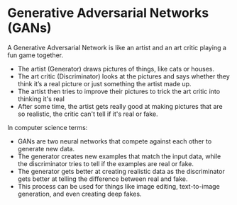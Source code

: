 # Generative Adversarial Networks (GANs)

A Generative Adversarial Network is like an artist and an art critic playing a fun game together. 

* The artist (Generator) draws pictures of things, like cats or houses. 
* The art critic (Discriminator) looks at the pictures and says whether they think it’s a real picture or just something the artist made up.
* The artist then tries to improve their pictures to trick the art critic into thinking it's real
* After some time, the artist gets really good at making pictures that are so realistic, the critic can't tell if it's real or fake.

In computer science terms: 

* GANs are two neural networks that compete against each other to generate new data.
* The generator creates new examples that match the input data, while the discriminator tries to tell if the examples are real or fake. 
* The generator gets better at creating realistic data as the discriminator gets better at telling the difference between real and fake.
* This process can be used for things like image editing, text-to-image generation, and even creating deep fakes.
